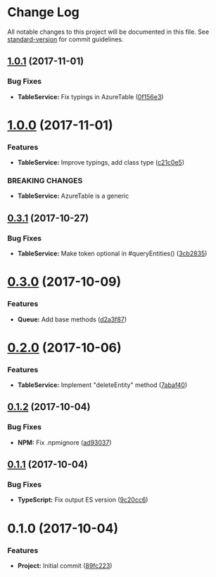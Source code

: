 # Change Log

All notable changes to this project will be documented in this file. See [standard-version](https://github.com/conventional-changelog/standard-version) for commit guidelines.

<a name="1.0.1"></a>
## [1.0.1](https://github.com/rand0me/azure-storage-promisified/compare/v1.0.0...v1.0.1) (2017-11-01)


### Bug Fixes

* **TableService:** Fix typings in AzureTable ([0f156e3](https://github.com/rand0me/azure-storage-promisified/commit/0f156e3))



<a name="1.0.0"></a>
# [1.0.0](https://github.com/rand0me/azure-storage-promisified/compare/v0.3.1...v1.0.0) (2017-11-01)


### Features

* **TableService:** Improve typings, add class type ([c21c0e5](https://github.com/rand0me/azure-storage-promisified/commit/c21c0e5))


### BREAKING CHANGES

* **TableService:** AzureTable is a generic



<a name="0.3.1"></a>
## [0.3.1](https://github.com/rand0me/azure-storage-promisified/compare/v0.3.0...v0.3.1) (2017-10-27)


### Bug Fixes

* **TableService:** Make token optional in #queryEntities() ([3cb2835](https://github.com/rand0me/azure-storage-promisified/commit/3cb2835))



<a name="0.3.0"></a>
# [0.3.0](https://github.com/rand0me/azure-storage-promisified/compare/v0.2.0...v0.3.0) (2017-10-09)


### Features

* **Queue:** Add base methods ([d2a3f87](https://github.com/rand0me/azure-storage-promisified/commit/d2a3f87))



<a name="0.2.0"></a>
# [0.2.0](https://github.com/rand0me/azure-storage-promisified/compare/v0.1.2...v0.2.0) (2017-10-06)


### Features

* **TableService:** Implement "deleteEntity" method ([7abaf40](https://github.com/rand0me/azure-storage-promisified/commit/7abaf40))



<a name="0.1.2"></a>
## [0.1.2](https://github.com/rand0me/azure-storage-promisified/compare/v0.1.1...v0.1.2) (2017-10-04)


### Bug Fixes

* **NPM:** Fix .npmignore ([ad93037](https://github.com/rand0me/azure-storage-promisified/commit/ad93037))



<a name="0.1.1"></a>
## [0.1.1](https://github.com/rand0me/azure-storage-promisified/compare/v0.1.0...v0.1.1) (2017-10-04)


### Bug Fixes

* **TypeScript:** Fix output ES version ([9c20cc6](https://github.com/rand0me/azure-storage-promisified/commit/9c20cc6))



<a name="0.1.0"></a>
# 0.1.0 (2017-10-04)


### Features

* **Project:** Initial commit ([89fc223](https://github.com/rand0me/azure-storage-promisified/commit/89fc223))

